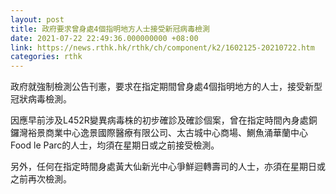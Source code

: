 ```yaml
---
layout: post
title: 政府要求曾身處4個指明地方人士接受新冠病毒檢測
date: 2021-07-22 22:49:36.000000000 +08:00
link: https://news.rthk.hk/rthk/ch/component/k2/1602125-20210722.htm
categories: rthk
---
```


政府就強制檢測公告刊憲，要求在指定期間曾身處4個指明地方的人士，接受新型冠狀病毒檢測。

因應早前涉及L452R變異病毒株的初步確診及確診個案，曾在指定時間內身處銅鑼灣裕景商業中心逸景國際醫療有限公司、太古城中心商場、鰂魚涌華蘭中心Food le Parc的人士，均須在星期日或之前接受檢測。

另外，任何在指定時間身處黃大仙新光中心爭鮮迴轉壽司的人士，亦須在星期日或之前再次檢測。
